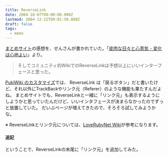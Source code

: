 ```yaml
---
title: ReverseLink
date: 2004-10-07T00:00:00.000Z
lastmod: 2004-12-22T09:01:50.000Z
draft: false
tags:
  - memo
---
```


[まとめサイト](http://wolfbbs.halfmoon.jp/)の感想を、せんさんが書かれていた。「[皮肉な日々と心意気 - 変化は心地よい](http://sarcasm.xrea.jp/td/?date=20041007#p01)」より。

> そしてコミュニティ的WikiでのReverseLinkは予想以上にいいインターフェースと思った。

[PukiWiki のカスタマイズ](/posts/20040927/p04)では、 ReverseLink は「戻るボタン」だと書いたけど、それ以外にTrackBackやリンク元（Referer）のような機能も果たすんだよね。 まとめサイトでも、ReverseLinkと一緒に「リンク元」も表示するようにしようかと思っていたんだけど、いいインタフェースが決まらなかったのでずっと放置していた。 だいぶページが増えてきたので、そろそろ試してみようかな。

※ ReverseLinkとリンク元については、[LoveRubyNet Wiki](http://i.loveruby.net/w/ReverseLink.html)が参考になります。

#### 追記

ということで、ReverseLinkの末尾に「リンク元」を追加してみた。
